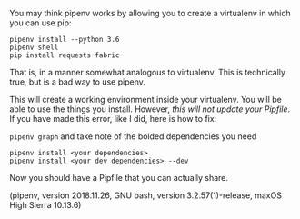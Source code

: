 You may think pipenv works by allowing you to create a virtualenv in which you can use pip:                       
                                                            
```                                                         
pipenv install --python 3.6                                 
pipenv shell                                                
pip install requests fabric                                 
```                                                         
                                                            
That is, in a manner somewhat analogous to virtualenv. This is technically true, but is a bad way to use pipenv.
                                                            
This will create a working environment inside your virtualenv. You will be able to use the things you install. However, *this will not update your Pipfile*. If you have made this error, like I did, here is how to fix:
                                                            
`pipenv graph` and take note of the bolded dependencies you need
                                                            
`pipenv install <your dependencies>`                        
`pipenv install <your dev dependencies> --dev`                        
                                                            
Now you should have a Pipfile that you can actually share.  

(pipenv, version 2018.11.26, GNU bash, version 3.2.57(1)-release, maxOS High Sierra 10.13.6)

